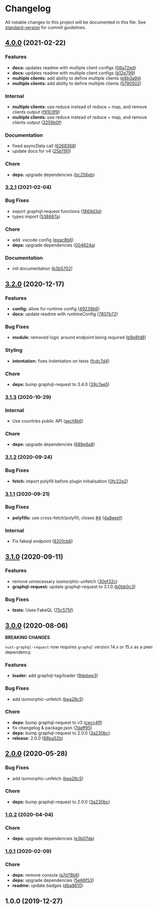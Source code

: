 # Changelog

All notable changes to this project will be documented in this file. See [standard-version](https://github.com/conventional-changelog/standard-version) for commit guidelines.

## [4.0.0](https://github.com/Gomah/nuxt-graphql-request/compare/v3.2.1...v4.0.0) (2021-02-22)


### Features

* **docs:** updates readme with multiple client configs ([06a72ed](https://github.com/Gomah/nuxt-graphql-request/commit/06a72ed4ce1d5158fa17f333e1f4d4e5b3e32e01))
* **docs:** updates readme with multiple client configs ([b12e799](https://github.com/Gomah/nuxt-graphql-request/commit/b12e79919b38f016ababc7d17a1ef9e28d14ca99))
* **multiple clients:** add ability to define multiple clients ([e8b3a9d](https://github.com/Gomah/nuxt-graphql-request/commit/e8b3a9dee8936d5cb3bb9d6ec845f8d6ad3f9991))
* **multiple clients:** add ability to define multiple clients ([5790502](https://github.com/Gomah/nuxt-graphql-request/commit/579050212d1899b5a3736797b1f8d646b2f2537a))


### Internal

* **multiple clients:** use reduce instead of reduce + map, and remove clients output ([f9103f9](https://github.com/Gomah/nuxt-graphql-request/commit/f9103f93077c8eb706a927a53f67294f00aa76c1))
* **multiple clients:** use reduce instead of reduce + map, and remove clients output ([3259b0f](https://github.com/Gomah/nuxt-graphql-request/commit/3259b0f1ef257c9ab822f12a5d5c5910558ab974))


### Documentation

* fixed asyncData call ([6268368](https://github.com/Gomah/nuxt-graphql-request/commit/62683682cdbf52ebfda047a1950997abd85ff133))
* update docs for v4 ([25b1191](https://github.com/Gomah/nuxt-graphql-request/commit/25b11915098ce568646651164c411f610136300d))


### Chore

* **deps:** upgrade dependencies ([bc256eb](https://github.com/Gomah/nuxt-graphql-request/commit/bc256ebdf858499f1ccc3487cc1fc8ee87a2cc66))

### [3.2.1](https://github.com/Gomah/nuxt-graphql-request/compare/v3.2.0...v3.2.1) (2021-02-04)


### Bug Fixes

* export graphql-request functions ([1869d3d](https://github.com/Gomah/nuxt-graphql-request/commit/1869d3d5be72b5ed7f30ae5fdba0d8ed8bb5ecb2))
* types import ([538687a](https://github.com/Gomah/nuxt-graphql-request/commit/538687acea5478921ee20dddc48283918680e325))


### Chore

* add .vscode config ([eeac8b6](https://github.com/Gomah/nuxt-graphql-request/commit/eeac8b64c283251d7af067888adb04810799923f))
* **deps:** upgrade dependencies ([004624a](https://github.com/Gomah/nuxt-graphql-request/commit/004624a86dfbfe25695ccbe49eb58b9269977588))


### Documentation

* init documentation ([b3b5702](https://github.com/Gomah/nuxt-graphql-request/commit/b3b57028b016f2dbab4a0cd88315cb0896f8e0ee))

## [3.2.0](https://github.com/Gomah/nuxt-graphql-request/compare/v3.1.3...v3.2.0) (2020-12-17)


### Features

* **config:** allow for runtime config ([49239b6](https://github.com/Gomah/nuxt-graphql-request/commit/49239b651668c5ccd29a059b22b0698c73ed2b3f))
* **docs:** update readme with runtimeConfig ([7807b72](https://github.com/Gomah/nuxt-graphql-request/commit/7807b723f4d18225ed699383f430f2269d8b8b1e))


### Bug Fixes

* **module:** removed logic around endpoint being required ([b9e8fd8](https://github.com/Gomah/nuxt-graphql-request/commit/b9e8fd8799e029507514d01feab6fa907fe97291))


### Styling

* **intentation:** fixes indentation on tests ([fcdc7d4](https://github.com/Gomah/nuxt-graphql-request/commit/fcdc7d4d7a49b5f6e80d9c3ca451d20eda271605))


### Chore

* **deps:** bump graphql-request to 3.4.0 ([39c7ae5](https://github.com/Gomah/nuxt-graphql-request/commit/39c7ae5e66abcc086ef7f002b1fde977b640b255))

### [3.1.3](https://github.com/Gomah/nuxt-graphql-request/compare/v3.1.2...v3.1.3) (2020-10-29)


### Internal

* Use countries public API ([aecf4b6](https://github.com/Gomah/nuxt-graphql-request/commit/aecf4b6ee163dbc6474d04ead514494cd0a5931a))


### Chore

* **deps:** upgrade dependencies ([689e6a8](https://github.com/Gomah/nuxt-graphql-request/commit/689e6a8e5c3d75b947fc4d743000b14a9d7408e7))

### [3.1.2](https://github.com/Gomah/nuxt-graphql-request/compare/v3.1.1...v3.1.2) (2020-09-24)


### Bug Fixes

* **fetch:** import polyfill before plugin initialisation ([0fc22e2](https://github.com/Gomah/nuxt-graphql-request/commit/0fc22e2bffaf630787d44c4095d3eddb73d25dbf))

### [3.1.1](https://github.com/Gomah/nuxt-graphql-request/compare/v3.1.0...v3.1.1) (2020-09-21)


### Bug Fixes

* **polyfills:** use cross-fetch/polyfill, closes [#4](https://github.com/Gomah/nuxt-graphql-request/issues/4) ([4a8eeef](https://github.com/Gomah/nuxt-graphql-request/commit/4a8eeeff5ca0c05e9594d83bd2eed07549c61f45))


### Internal

* Fix fakeql endpoint ([8201cb6](https://github.com/Gomah/nuxt-graphql-request/commit/8201cb69d93511562c9ca9e8260fbe457ae2a15f))

## [3.1.0](https://github.com/Gomah/nuxt-graphql-request/compare/v3.0.0...v3.1.0) (2020-09-11)


### Features

* remove unnecessary isomorphic-unfetch ([30ef32c](https://github.com/Gomah/nuxt-graphql-request/commit/30ef32cafe0f4d9951d3a730ee176d0fa5bcbb9a))
* **graphql-request:** update graphql-request to 3.1.0 ([b0bb0c3](https://github.com/Gomah/nuxt-graphql-request/commit/b0bb0c334ba8242af6cf8674e3e24d57aaabf562))


### Bug Fixes

* **tests:** Usee FakeQL ([75c575f](https://github.com/Gomah/nuxt-graphql-request/commit/75c575fd897c6c499f164a5e166196de885554f0))

## [3.0.0](https://github.com/Gomah/nuxt-graphql-request/compare/v1.0.2...v3.0.0) (2020-08-06)

**BREAKING CHANGES**

`nuxt-graphql-request` now requires `graphql` version 14.x or 15.x as a peer dependency.


### Features

* **loader:** add graphql-tag/loader ([9debee3](https://github.com/Gomah/nuxt-graphql-request/commit/9debee30c410d3ace0a888da7e0a39739f2baac2))


### Bug Fixes

* add isomorphic-unfetch ([bea28c5](https://github.com/Gomah/nuxt-graphql-request/commit/bea28c538b9c9c5446d79a157a5c82eeaf794fc9))


### Chore

* **deps:** bump graphql-request to v3 ([cecc4ff](https://github.com/Gomah/nuxt-graphql-request/commit/cecc4ff50a07b356ed38f49caceab841fd0eb000))
* fix changelog & package.json ([7daff95](https://github.com/Gomah/nuxt-graphql-request/commit/7daff95916af40a985da97913e6e509e61d4c768))
* **deps:** bump graphql-request to 2.0.0 ([3a230bc](https://github.com/Gomah/nuxt-graphql-request/commit/3a230bc6ae6f5af746c4fced65fad89aaa4f407b))
* **release:** 2.0.0 ([88ba52b](https://github.com/Gomah/nuxt-graphql-request/commit/88ba52b42416092ae0717f24f9e2defcc95f16e0))

## [2.0.0](https://github.com/Gomah/nuxt-graphql-request/compare/v1.0.2...v2.0.0) (2020-05-28)

### Bug Fixes

- add isomorphic-unfetch ([bea28c5](https://github.com/Gomah/nuxt-graphql-request/commit/bea28c538b9c9c5446d79a157a5c82eeaf794fc9))

### Chore

- **deps:** bump graphql-request to 2.0.0 ([3a230bc](https://github.com/Gomah/nuxt-graphql-request/commit/3a230bc6ae6f5af746c4fced65fad89aaa4f407b))

### [1.0.2](https://github.com/Gomah/nuxt-graphql-request/compare/v1.0.1...v1.0.2) (2020-04-04)

### Chore

- **deps:** upgrade dependencies ([e3b07da](https://github.com/Gomah/nuxt-graphql-request/commit/e3b07da37b4fbc65b62051d2221de1d544efb710))

### [1.0.1](https://github.com/Gomah/nuxt-graphql-request/compare/v1.0.0...v1.0.1) (2020-02-09)

### Chore

- **deps:** remove consola ([a7d78b6](https://github.com/Gomah/nuxt-graphql-request/commit/a7d78b6f5ee79fe3e559cb154f46998adb6bd0e1))
- **deps:** upgrade dependencies ([5e66f53](https://github.com/Gomah/nuxt-graphql-request/commit/5e66f5390552bee838b3235411494e19e35b5443))
- **readme:** update badges ([dba8610](https://github.com/Gomah/nuxt-graphql-request/commit/dba8610161034dd4515fe75aadd5c604e8689c64))

## 1.0.0 (2019-12-27)
